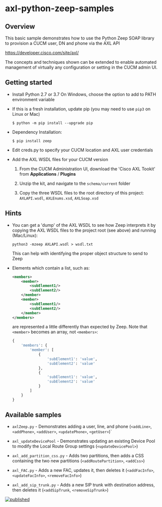 # axl-python-zeep-samples

## Overview

This basic sample demonstrates how to use the Python Zeep SOAP library to provision a CUCM user, DN and phone via the AXL API

https://developer.cisco.com/site/axl/

The concepts and techniques shown can be extended to enable automated management of virtually any configuration or setting in the CUCM admin UI.

## Getting started

* Install Python 2.7 or 3.7
  On Windows, choose the option to add to PATH environment variable

* If this is a fresh installation, update pip (you may need to use `pip3` on Linux or Mac)

  ```
  $ python -m pip install --upgrade pip
  ```
  
* Dependency Installation:

  ```
  $ pip install zeep
  ```
  
* Edit creds.py to specify your CUCM location and AXL user credentials

* Add the AXL WSDL files for your CUCM version

    1. From the CUCM Administration UI, download the 'Cisco AXL Tookit' from **Applications** / **Plugins**

    1. Unzip the kit, and navigate to the `schema/current` folder

    1. Copy the three WSDL files to the root directory of this project: `AXLAPI.wsdl`, `AXLEnums.xsd`, `AXLSoap.xsd`

## Hints

* You can get a 'dump' of the AXL WSDL to see how Zeep interprets it by copying the AXL WSDL files to the project root (see above) and running (Mac/Linux):

    ```
    python3 -mzeep AXLAPI.wsdl > wsdl.txt
    ```

    This can help with identifying the proper object structure to send to Zeep

* Elements which contain a list, such as:

    ```xml
    <members>
        <member>
            <subElement1/>
            <subElement2/>
        </member>
        <member>
            <subElement1/>
            <subElement2/>
        </member>        
    </members>
    ```

    are represented a little differently than expected by Zeep.  Note that `<member>` becomes an array, not `<members>`:

    ```python
    { 
        'members': {
            'member': [
                {
                    'subElement1': 'value',
                    'subElement2': 'value'
                },
                {
                    'subElement1': 'value',
                    'subElement2': 'value'
                }
            ]
        }
    }
    ```

## Available samples

* `axlZeep.py` - Demonstrates adding a user, line, and phone (`<addLine>`, `<addPhone>`, `<addUser>`, `<updatePhone>`, `<getUser>`)`

* `axl_updateDevicePool` - Demonstrates updating an existing Device Pool to modify the Local Route Group settings (`<updateDevicePool>`)

* `axl_add_partition_css.py` - Adds two partitions, then adds a CSS containing the two new partitions (`<addRoutePartition>`, `<addCss>`)

* `axl_FAC.py` - Adds a new FAC, updates it, then deletes it (`<addFacInfo>`, `<updateFacInfo>`, `<removeFacInfo>`)

* `axl_add_sip_trunk.py` - Adds a new SIP trunk with destination address, then deletes it (`<addSipTrunk`, `<removeSipTrunk>`)

[![published](https://static.production.devnetcloud.com/codeexchange/assets/images/devnet-published.svg)](https://developer.cisco.com/codeexchange/github/repo/CiscoDevNet/axl-python-zeep-sample)
